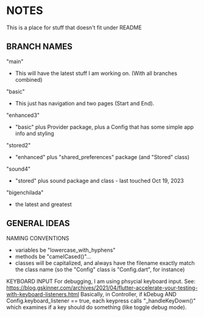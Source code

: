 # NOTES 
This is a place for stuff that doesn't fit under README

## BRANCH NAMES
"main"   
+ This will have the latest stuff I am working on. (With all branches combined)

"basic"
+ This just has navigation and two pages (Start and End).

"enhanced3"   
+ "basic" plus Provider package, plus a Config that has some simple app info and styling   

"stored2"   
+ "enhanced" plus "shared_preferences" package (and "Stored" class)

"sound4"   
+ "stored" plus sound package and class - last touched Oct 19, 2023

"bigenchilada"
+ the latest and greatest

## GENERAL IDEAS
NAMING CONVENTIONS   
* variables be "lowercase_with_hyphens"   
* methods be "camelCased()"...  
* classes will be capitalized, and always have the filename exactly match the class name (so the "Config" class is "Config.dart", for instance)

KEYBOARD INPUT
For debugging, I am using phsycial keyboard input. See:
https://blog.gskinner.com/archives/2021/04/flutter-accelerate-your-testing-with-keyboard-listeners.html
Basically, in Controller, if kDebug AND Config.keyboard_listener == true, each keypress calls "_handleKeyDown()" which examines if a key should do something (like toggle debug mode).





